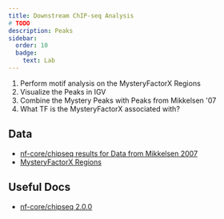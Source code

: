 ```yaml
---
title: Downstream ChIP-seq Analysis
# TODO
description: Peaks
sidebar:
  order: 10
  badge:
    text: Lab
---
```


1. Perform motif analysis on the MysteryFactorX Regions
2. Visualize the Peaks in IGV
3. Combine the Mystery Peaks with Peaks from Mikkelsen '07
4. What TF is the MysteryFactorX associated with?

## Data

- [nf-core/chipseq results for Data from Mikkelsen 2007](https://huggingface.co/datasets/funlab/mikkelsen_2007)
- [MysteryFactorX Regions](https://huggingface.co/datasets/funlab/applied-genomics/raw/main/chipseq/MysteryFactorX_ChIPseq_mm10.bed)

## Useful Docs

- [nf-core/chipseq 2.0.0](https://nf-co.re/chipseq/2.0.0/docs)

